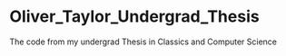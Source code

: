 # Oliver_Taylor_Undergrad_Thesis
The code from my undergrad Thesis in Classics and Computer Science
